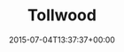 ---
retweeted: false
source: <a href="http://twitter.com/download/android" rel="nofollow">Twitter for Android</a>
entities:
  hashtags: []
  symbols: []
  user_mentions: []
  urls:
  - url: http://t.co/zbgO6qPZrq
    expanded_url: http://smu.gs/1LOnP7p
    display_url: smu.gs/1LOnP7p
    indices:
    - '9'
    - '31'
display_text_range:
- '0'
- '31'
favorite_count: '0'
id_str: '617326397841932288'
truncated: false
retweet_count: '0'
id: '617326397841932288'
possibly_sensitive: false
created_at: Sat Jul 04 13:37:37 +0000 2015
favorited: false
full_text: Tollwood
lang: en
quote_url: http://smu.gs/1LOnP7p
tags:
- pesos:twitter
date: '2015-07-04T13:37:37+00:00'
src: https://twitter.com/bascht/status/617326397841932288
original_url: https://twitter.com/bascht/status/617326397841932288
type: twitter_tweet
text: Tollwood
title: Tollwood

---